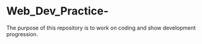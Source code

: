 # Web_Dev_Practice-
The purpose of this repository is to work on coding and show development progression.
